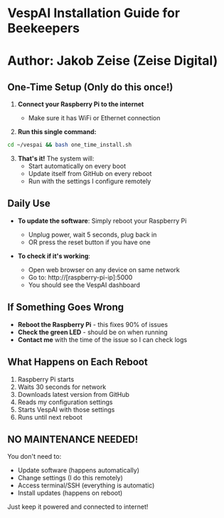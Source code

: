# VespAI Installation Guide for Beekeepers
# Author: Jakob Zeise (Zeise Digital)

## One-Time Setup (Only do this once!)

1. **Connect your Raspberry Pi to the internet**
   - Make sure it has WiFi or Ethernet connection

2. **Run this single command:**
```bash
cd ~/vespai && bash one_time_install.sh
```

3. **That's it!** The system will:
   - Start automatically on every boot
   - Update itself from GitHub on every reboot
   - Run with the settings I configure remotely

## Daily Use

- **To update the software**: Simply reboot your Raspberry Pi
  - Unplug power, wait 5 seconds, plug back in
  - OR press the reset button if you have one

- **To check if it's working**: 
  - Open web browser on any device on same network
  - Go to: http://[raspberry-pi-ip]:5000
  - You should see the VespAI dashboard

## If Something Goes Wrong

- **Reboot the Raspberry Pi** - this fixes 90% of issues
- **Check the green LED** - should be on when running
- **Contact me** with the time of the issue so I can check logs

## What Happens on Each Reboot

1. Raspberry Pi starts
2. Waits 30 seconds for network
3. Downloads latest version from GitHub
4. Reads my configuration settings
5. Starts VespAI with those settings
6. Runs until next reboot

## NO MAINTENANCE NEEDED!

You don't need to:
- Update software (happens automatically)
- Change settings (I do this remotely)
- Access terminal/SSH (everything is automatic)
- Install updates (happens on reboot)

Just keep it powered and connected to internet!